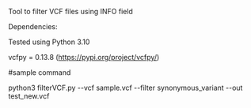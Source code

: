 Tool to filter VCF files using INFO field

Dependencies:

Tested using Python 3.10

vcfpy = 0.13.8 (https://pypi.org/project/vcfpy/)

#sample command

python3 filterVCF.py --vcf sample.vcf --filter synonymous_variant --out test_new.vcf
